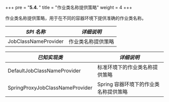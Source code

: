 +++ pre = "<b>5.4. </b>"
title = "作业类名称提供策略"
weight = 4 +++

作业类名称提供策略，用于在不同的容器环境下提供准确的作业类名称。

| *SPI 名称*                       | *详细说明*                        |
| ------------------------------- | --------------------------------- |
| JobClassNameProvider            | 作业类名称提供策略                  |

| *已知实现类*                     | *详细说明*                         |
| ------------------------------- | --------------------------------- |
| DefaultJobClassNameProvider     | 标准环境下的作业类名称提供策略        |
| SpringProxyJobClassNameProvider | Spring 容器环境下的作业类名称提供策略 |